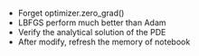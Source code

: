 - Forget optimizer.zero_grad()
- LBFGS perform much better than Adam
- Verify the analytical solution of the PDE
- After modify, refresh the memory of notebook